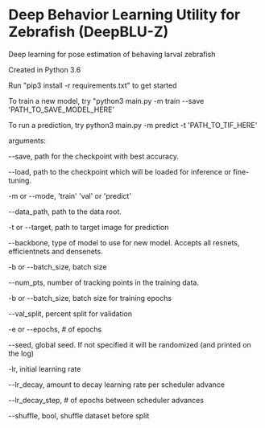 # Deep Behavior Learning Utility for Zebrafish (DeepBLU-Z)
Deep learning for pose estimation of behaving larval zebrafish

Created in Python 3.6

Run "pip3 install -r requirements.txt" to get started

To train a new model, try "python3 main.py -m train --save 'PATH_TO_SAVE_MODEL_HERE'

To run a prediction, try python3 main.py -m predict -t 'PATH_TO_TIF_HERE'

arguments:

--save, path for the checkpoint with best accuracy.

--load, path to the checkpoint which will be loaded for inference or fine-tuning.

-m or --mode, 'train' 'val' or 'predict'

--data_path, path to the data root.

-t or --target, path to target image for prediction

--backbone, type of model to use for new model. Accepts all resnets, efficientnets and densenets.

-b or --batch_size, batch size

--num_pts, number of tracking points in the training data.

-b or --batch_size, batch size for training epochs

--val_split, percent split for validation

-e or --epochs, # of epochs

--seed, global seed. If not specified it will be randomized (and printed on the log)

-lr, initial learning rate

--lr_decay, amount to decay learning rate per scheduler advance

--lr_decay_step, # of epochs between scheduler advances

--shuffle, bool, shuffle dataset before split